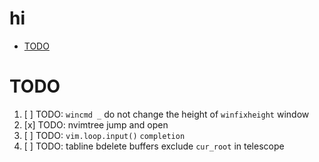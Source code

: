 # hi

<!-- toc -->

- [TODO](#todo)

<!-- tocstop -->

# TODO

1. [ ] TODO: `wincmd _` do not change the height of `winfixheight` window
2. [x] TODO: nvimtree jump and open
3. [ ] TODO: `vim.loop.input()` `completion`
4. [ ] TODO: tabline bdelete buffers exclude `cur_root` in telescope
